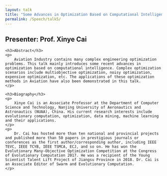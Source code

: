 ```yaml
---
layout: talk
title: "Some Advances in Optimization Based on Computational Intelligence and Their Applications in Aviation"
permalink: /Speech/talk5/
---
```


<div class="talk-container">
    <div class="talk-header">
        <h2>Presenter: Prof. Xinye Cai</h2>
    </div>

    <h3>Abstract</h3>
    <p>
        Aviation Industry contains many complex engineering optimization problems. This talk mainly introduces some recent advances in optimization based on computational intelligence. Complex optimization scenarios include multiobjective optimization, noisy optimization, expensive optimization, etc. The applications of these optimization methods in Aviation have also been demonstrated in this talk.
    </p>

    <h3>Biography</h3>
    <p>
        Xinye Cai is an Associate Professor at the Department of Computer Science and Technology, Nanjing University of Aeronautics and Astronautics (NUAA), China. His current research interests include evolutionary computation, optimization, data mining, machine learning and their applications. 
    </p>
    <p>
        Dr. Cai has hosted more than ten national and provincial projects and published more than 50 papers in prestigious journals or conferences as the first author/corresponding author, including IEEE TEVC, IEEE TCYB, IEEE TSMCA, ECJ, and so on. He has won the Evolutionary Many-Objective Optimization Competition at the Congress of Evolutionary Computation 2017. He was a recipient of the Young Scientist Talent Lift Project of Jiangsu Province in 2018. Dr. Cai is an Associate Editor of Swarm and Evolutionary Computation.
    </p>
</div>
